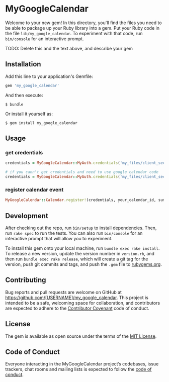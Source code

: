 # MyGoogleCalendar

Welcome to your new gem! In this directory, you'll find the files you need to be able to package up your Ruby library into a gem. Put your Ruby code in the file `lib/my_google_calendar`. To experiment with that code, run `bin/console` for an interactive prompt.

TODO: Delete this and the text above, and describe your gem

## Installation

Add this line to your application's Gemfile:

```ruby
gem 'my_google_calendar'
```

And then execute:

    $ bundle

Or install it yourself as:

    $ gem install my_google_calendar

## Usage

### get credentials
```ruby
credentials = MyGoogleCalendar::MyAuth.credentials('my_files/client_secret.json', 'my_files/google_api_token.yaml', 'hoge@example.com')

# if you cann't get credentials and need to use google calendar code
credentials = MyGoogleCalendar::MyAuth.credentials('my_files/client_secret.json', 'my_files/google_api_token.yaml', 'hoge@example.com', code = 'token from google calendar')
```

### register calendar event
```ruby
MyGoogleCalendar::Calendar.register!(credentials, your_calendar_id, summary, start_date_at, end_date_at)
```

## Development

After checking out the repo, run `bin/setup` to install dependencies. Then, run `rake spec` to run the tests. You can also run `bin/console` for an interactive prompt that will allow you to experiment.

To install this gem onto your local machine, run `bundle exec rake install`. To release a new version, update the version number in `version.rb`, and then run `bundle exec rake release`, which will create a git tag for the version, push git commits and tags, and push the `.gem` file to [rubygems.org](https://rubygems.org).

## Contributing

Bug reports and pull requests are welcome on GitHub at https://github.com/[USERNAME]/my_google_calendar. This project is intended to be a safe, welcoming space for collaboration, and contributors are expected to adhere to the [Contributor Covenant](http://contributor-covenant.org) code of conduct.

## License

The gem is available as open source under the terms of the [MIT License](https://opensource.org/licenses/MIT).

## Code of Conduct

Everyone interacting in the MyGoogleCalendar project’s codebases, issue trackers, chat rooms and mailing lists is expected to follow the [code of conduct](https://github.com/[USERNAME]/my_google_calendar/blob/master/CODE_OF_CONDUCT.md).
